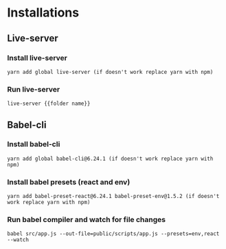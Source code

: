 # Installations

## Live-server

### Install live-server
```
yarn add global live-server (if doesn't work replace yarn with npm)
```
### Run live-server
```
live-server {{folder name}}
```

## Babel-cli

### Install babel-cli 
```
yarn add global babel-cli@6.24.1 (if doesn't work replace yarn with npm)
```
### Install babel presets (react and env)
```
yarn add babel-preset-react@6.24.1 babel-preset-env@1.5.2 (if doesn't work replace yarn with npm)
```
### Run babel compiler and watch for file changes
```
babel src/app.js --out-file=public/scripts/app.js --presets=env,react --watch
```